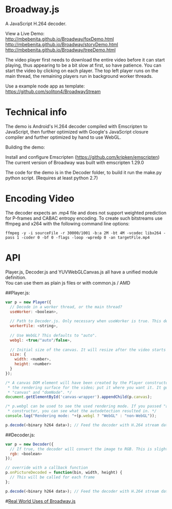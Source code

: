 Broadway.js
===========
A JavaScript H.264 decoder.


View a Live Demo:  
http://mbebenita.github.io/Broadway/foxDemo.html  
http://mbebenita.github.io/Broadway/storyDemo.html  
http://mbebenita.github.io/Broadway/treeDemo.html  

The video player first needs to download the entire video before it can start playing, thus appearing to be a bit slow at first, so have patience. You can start the video by clicking on each player. The top left player runs on the main thread, the remaining players run in background worker threads.

Use a example node app as template:  
https://github.com/soliton4/BroadwayStream  

Technical info
==============

The demo is Android's H.264 decoder compiled with Emscripten to JavaScript, then further optimized with
Google's JavaScript closure compiler and further optimized by hand to use WebGL.

Building the demo:

Install and configure Emscripten (https://github.com/kripken/emscripten)  
The current version of Broadway was built with emscripten 1.29.0  

The code for the demo is in the Decoder folder, to build it run the make.py python script. (Requires at least python 2.7)

Encoding Video
==============

The decoder expects an .mp4 file and does not support weighted prediction for P-frames and CABAC entropy encoding. To create such bitstreams use ffmpeg and x264 with the following command line options:

```ffmpeg -y -i sourceFile -r 30000/1001 -b:a 2M -bt 4M -vcodec libx264 -pass 1 -coder 0 -bf 0 -flags -loop -wpredp 0 -an targetFile.mp4```

API
===

Player.js, Decoder.js and YUVWebGLCanvas.js all have a unified module definition.  
You can use them as plain js files or with common.js / AMD  

##Player.js:  

```javascript
var p = new Player({
  // Decode in a worker thread, or the main thread?
  useWorker: <boolean>,
  
  // Path to Decoder.js. Only necessary when useWorker is true. This defaults to "Decoder.js".
  workerFile: <string>,
  
  // Use WebGL? This defaults to "auto".
  webgl: <true/"auto"/false>,
  
  // Initial size of the canvas. It will resize after the video starts streaming.
  size: {
    width: <number>,
    height: <number>
  }
});

/* A canvas DOM element will have been created by the Player constructor, to be used as
 * the rendering surface for the video; put it where you want it. It goes by both
 * "canvas" and "domNode". */
document.getElementById('canvas-wrapper').appendChild(p.canvas);

/* p.webgl can be used to see the used rendering mode. If you passed "auto" in Player's
 * constructor, you can see what the autodetection resulted in. */
console.log("Rendering mode: "+(p.webgl ? "WebGL" : "non-WebGL"));

p.decode(<binary h264 data>); // Feed the decoder with H.264 stream data.
```

##Decoder.js:  

```javascript
var p = new Decoder({
  // If true, the decoder will convert the image to RGB. This is slightly slower.
  rgb: <boolean>
});

// override with a callback function
p.onPictureDecoded = function(bin, width, height) {
  // This will be called for each frame
};

p.decode(<binary h264 data>); // Feed the decoder with H.264 stream data.
```

#[Real World Uses of Broadway.js](https://github.com/mbebenita/Broadway/wiki/Real-World-Uses)

